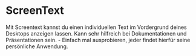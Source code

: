 # ScreenText
Mit Screentext kannst du einen individuellen Text im Vordergrund
deines Desktops anzeigen lassen. Kann sehr hilfreich bei Dokumentationen
und Präsentationen sein. - Einfach mal ausprobieren, jeder findet
hierfür seine persönliche Anwendung.
